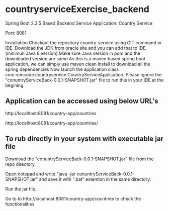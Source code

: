 # countryserviceExercise_backend

Spring Boot 2.3.5 Based Backend Service
Application: Country Service

Port: 8081

Installation
Checkout the repository country-service using GIT command or IDE.
Download the JDK from oracle site and you can add that to IDE. (minimun Java 8 version)
Make sure Java version in pom and the downloaded version are same
As this is a maven based spring boot application, we can simply use maven clean install to download all the spring dependencies
Now launch the application class com.rcmcode.countryservice.CountryServiceApplication.
Please ignore the "conuntryServiceBack-0.0.1-SNAPSHOT.jar" file to run this in your IDE at the begining. 


## Application can be accessed using below URL's


http://localhost:8081/country-app/countries

http://localhost:8081/country-app/countries/<name>
  
  
  ## To rub directly in your system with executable jar file
  
  Download the "conuntryServiceBack-0.0.1-SNAPSHOT.jar" file from the repo directory.
  
  Open notepad and write "java -jar conuntryServiceBack-0.0.1-SNAPSHOT.jar" and save it with ".bat" extention in the same directory. 
  
  Run the jar file.
  
  Go to to http://localhost:8081/country-app/countries to check the functionalities
